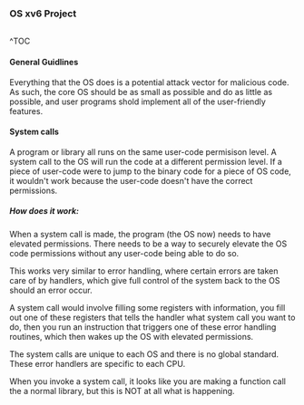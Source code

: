 ### OS xv6 Project
```toc
```
^TOC

#### General Guidlines
Everything that the OS does is a potential attack vector for malicious code. As such, the core OS should be as small as possible and do as little as possible, and user programs shold implement all of the user-friendly features.

#### System calls
A program or library all runs on the same user-code permisison level. A system call to the OS will run the code at a different permission level. If a piece of user-code were to jump to the binary code for a piece of OS code, it wouldn't work because the user-code doesn't have the correct permissions. 

##### How does it work:
When a system call is made, the program (the OS now) needs to have elevated permissions. There needs to be a way to securely elevate the OS code permissions without any user-code being able to do so. 

This works very similar to error handling, where certain errors are taken care of by handlers, which give full control of the system back to the OS should an error occur.

A system call would involve filling some registers with information, you fill out one of these registers that tells the handler what system call you want to do, then you run an instruction that triggers one of these error handling routines, which then wakes up the OS with elevated permissions.

The system calls are unique to each OS and there is no global standard. These error handlers are specific to each CPU.

When you invoke a system call, it looks like you are making a function call the a normal library, but this is NOT at all what is happening. 

